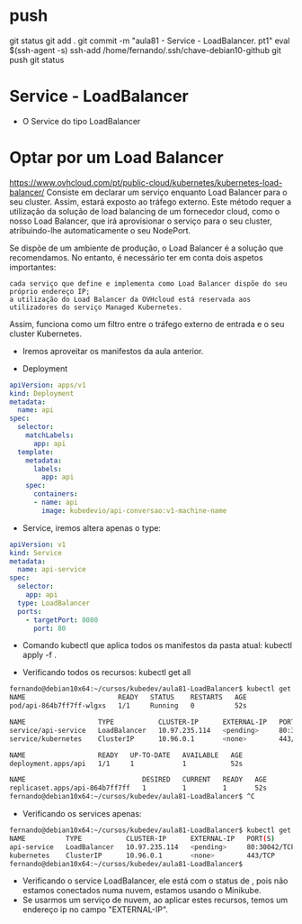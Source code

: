 
# ##############################################################################################################################################################
# ##############################################################################################################################################################
# ##############################################################################################################################################################
# ##############################################################################################################################################################
# push

git status
git add .
git commit -m "aula81 - Service - LoadBalancer. pt1"
eval $(ssh-agent -s)
ssh-add /home/fernando/.ssh/chave-debian10-github
git push
git status


# ##############################################################################################################################################################
# ##############################################################################################################################################################
# ##############################################################################################################################################################
# ##############################################################################################################################################################
# Service - LoadBalancer

- O Service do tipo LoadBalancer


# Optar por um Load Balancer
<https://www.ovhcloud.com/pt/public-cloud/kubernetes/kubernetes-load-balancer/>
Consiste em declarar um serviço enquanto Load Balancer para o seu cluster. Assim, estará exposto ao tráfego externo. Este método requer a utilização da solução de load balancing de um fornecedor cloud, como o nosso Load Balancer, que irá aprovisionar o serviço para o seu cluster, atribuindo-lhe automaticamente o seu NodePort.

Se dispõe de um ambiente de produção, o Load Balancer é a solução que recomendamos. No entanto, é necessário ter em conta dois aspetos importantes:

    cada serviço que define e implementa como Load Balancer dispõe do seu próprio endereço IP;
    a utilização do Load Balancer da OVHcloud está reservada aos utilizadores do serviço Managed Kubernetes.

Assim, funciona como um filtro entre o tráfego externo de entrada e o seu cluster Kubernetes.





- Iremos aproveitar os manifestos da aula anterior.

- Deployment

~~~~yaml
apiVersion: apps/v1
kind: Deployment
metadata:
  name: api
spec:
  selector:
    matchLabels:
      app: api
  template:
    metadata:
      labels:
        app: api
    spec:
      containers:
      - name: api
        image: kubedevio/api-conversao:v1-machine-name
~~~~

- Service, iremos altera apenas o type:

~~~~yaml
apiVersion: v1
kind: Service
metadata:
  name: api-service
spec:
  selector:
    app: api
  type: LoadBalancer
  ports:
    - targetPort: 8080
      port: 80
~~~~



- Comando kubectl que aplica todos os manifestos da pasta atual:
kubectl apply -f .



- Verificando todos os recursos:
kubectl get all

~~~~bash
fernando@debian10x64:~/cursos/kubedev/aula81-LoadBalancer$ kubectl get all
NAME                       READY   STATUS    RESTARTS   AGE
pod/api-864b7ff7ff-wlgxs   1/1     Running   0          52s

NAME                  TYPE           CLUSTER-IP      EXTERNAL-IP   PORT(S)        AGE
service/api-service   LoadBalancer   10.97.235.114   <pending>     80:30042/TCP   6d1h
service/kubernetes    ClusterIP      10.96.0.1       <none>        443/TCP        23d

NAME                  READY   UP-TO-DATE   AVAILABLE   AGE
deployment.apps/api   1/1     1            1           52s

NAME                             DESIRED   CURRENT   READY   AGE
replicaset.apps/api-864b7ff7ff   1         1         1       52s
fernando@debian10x64:~/cursos/kubedev/aula81-LoadBalancer$ ^C
~~~~


- Verificando os services apenas:

~~~~bash
fernando@debian10x64:~/cursos/kubedev/aula81-LoadBalancer$ kubectl get services
NAME          TYPE           CLUSTER-IP      EXTERNAL-IP   PORT(S)        AGE
api-service   LoadBalancer   10.97.235.114   <pending>     80:30042/TCP   6d1h
kubernetes    ClusterIP      10.96.0.1       <none>        443/TCP        23d
fernando@debian10x64:~/cursos/kubedev/aula81-LoadBalancer$
~~~~


- Verificando o service LoadBalancer, ele está com o status de <pending>, pois não estamos conectados numa nuvem, estamos usando o Minikube.
- Se usarmos um serviço de nuvem, ao aplicar estes recursos, temos um endereço ip no campo "EXTERNAL-IP".
